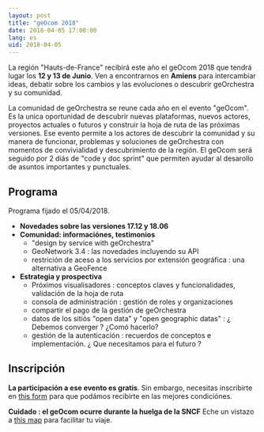 ```yaml
---
layout: post
title: "geOcom 2018"
date: 2018-04-05 17:00:00
lang: es
uid: 2018-04-05
---
```


La  región "Hauts-de-France" recibirá este año  el geOcom 2018 que tendrá lugar  los **12 y 13 de Junio**. Ven a encontrarnos  en **Amiens** para intercambiar ideas, debatir sobre los cambios y las evoluciones  o descubrir geOrchestra y su comunidad.

<!--more-->

La comunidad de geOrchestra se reune cada año en el evento "geOcom". Es la unica oportunidad de descubrir nuevas plataformas, nuevos actores, proyectos actuales o futuros y construir la hoja de ruta de las próximas versiones.
Ese evento permite a los actores de descubrir la comunidad y su manera de funcionar, problemas y soluciones de geOrchestra con momentos de convivialidad y descubrimiento  de la región.
El geOcom será seguido por 2 diás de "code y doc sprint" que permiten ayudar al desarollo de asuntos importantes y punctuales.

## Programa

Programa fijado el 05/04/2018.

- **Novedades sobre las versiones 17.12 y 18.06**
- **Comunidad: informaciónes, testimonios**
  - "design by service with geOrchestra"
  - GeoNetwork 3.4 : las novedades incluyendo  su API
  - restrición de aceso a los servicios  por extensión geográfica : una alternativa a GeoFence
- **Estrategia y prospectiva**
  - Próximos visualisadores : conceptos claves y funcionalidades, validación de la hoja de ruta
  - consola de administración : gestión de roles y organizaciones
  - compartir el pago de la gestión de geOrchestra
  - datos de los sitiós "open data"  y "open geographic datas" :  ¿ Debemos converger ? ¿Comó hacerlo?
  - gestión de la autenticación  : recuerdos de conceptos e implementación.  ¿ Que necesitamos para el futuro ?


## Inscripción

**La participación a ese evento es gratis**. Sin embargo, necesitas inscribirte en [this form](https://docs.google.com/forms/d/e/1FAIpQLSc2yH8xvbKM7fu7VVQDOj5TjXJ7cFZYItmSosfc-RG47AMtEQ/viewform) para que podámos recibirte en las mejores condiciónes. 

**Cuidado : el geOcom ocurre durante  la huelga de la SNCF** Eche un vistazo a [this map](http://umap.openstreetmap.fr/fr/map/participants-au-geocom-2018_210735) para facilitar tu viaje.
